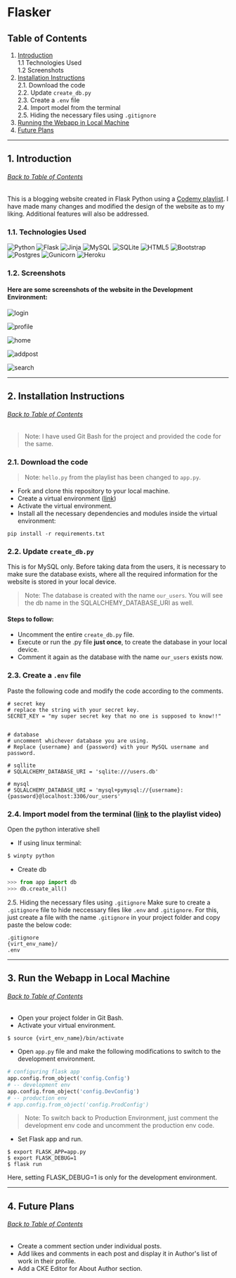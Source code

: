 # Flasker

## <a name="toc">Table of Contents</a>
1. [Introduction](#intro)
  <br> 1.1 Technologies Used
  <br> 1.2 Screenshots
2. [Installation Instructions](#install)
  <br>2.1. Download the code
  <br>2.2. Update `create_db.py`
  <br>2.3. Create a `.env` file
  <br>2.4. Import model from the terminal
  <br>2.5. Hiding the necessary files using `.gitignore`
3. [Running the Webapp in Local Machine](#run)
4. [Future Plans](#plans)

---

## 1. <a name="intro">Introduction</a> 
###### [Back to Table of Contents](#toc)
This is a blogging website created in Flask Python using a [Codemy playlist](https://youtube.com/playlist?list=PLCC34OHNcOtolz2Vd9ZSeSXWc8Bq23yEz). I have made many changes and modified the design of the website as to my liking. Additional features will also be addressed.

### 1.1. Technologies Used
![Python](https://img.shields.io/badge/Python-FFD43B?style=for-the-badge&logo=python&logoColor=blue) ![Flask](https://img.shields.io/badge/flask-%23000.svg?style=for-the-badge&logo=flask&logoColor=white) ![Jinja](https://img.shields.io/badge/jinja-white.svg?style=for-the-badge&logo=jinja&logoColor=black) ![MySQL](https://img.shields.io/badge/mysql-%2300f.svg?style=for-the-badge&logo=mysql&logoColor=white) ![SQLite](https://img.shields.io/badge/sqlite-%2307405e.svg?style=for-the-badge&logo=sqlite&logoColor=white) ![HTML5](https://img.shields.io/badge/html5-%23E34F26.svg?style=for-the-badge&logo=html5&logoColor=white) ![Bootstrap](https://img.shields.io/badge/bootstrap-%23563D7C.svg?style=for-the-badge&logo=bootstrap&logoColor=white) ![Postgres](https://img.shields.io/badge/postgres-%23316192.svg?style=for-the-badge&logo=postgresql&logoColor=white) ![Gunicorn](https://img.shields.io/badge/gunicorn-%298729.svg?style=for-the-badge&logo=gunicorn&logoColor=white) ![Heroku](https://img.shields.io/badge/heroku-%23430098.svg?style=for-the-badge&logo=heroku&logoColor=white) 

### 1.2. Screenshots
#### Here are some screenshots of the website in the Development Environment:
![login](static/images/ss_login.png)

![profile](static/images/ss_profile.png)

![home](static/images/ss_home.png)

![addpost](static/images/ss_addpost.png)

![search](static/images/ss_search.png)

---

## 2. <a name="install">Installation Instructions</a>
###### [Back to Table of Contents](#toc)

> Note: I have used Git Bash for the project and provided the code for the same.

### 2.1. Download the code

> Note: `hello.py` from the playlist has been changed to `app.py`.
- Fork and clone this repository to your local machine.
- Create a virtual environment ([link](https://www.youtube.com/watch?v=0Qxtt4veJIc&list=PLCC34OHNcOtolz2Vd9ZSeSXWc8Bq23yEz&index=1))
- Activate the virtual environment.
- Install all the necessary dependencies and modules inside the virtual environment:
```
pip install -r requirements.txt
```

### 2.2. Update `create_db.py`
This is for MySQL only. Before taking data from the users, it is necessary to make sure the database exists, where all the required information for the website is stored in your local device.

> Note: The database is created with the name `our_users`. You will see the db name in the SQLALCHEMY_DATABASE_URI as well.

#### Steps to follow:
- Uncomment the entire `create_db.py` file.
- Execute or run the .py file **just once**, to create the database in your local device.
- Comment it again as the database with the name `our_users` exists now.

### 2.3. Create a `.env` file 
Paste the following code and modify the code according to the comments.

```
# secret key 
# replace the string with your secret key.
SECRET_KEY = "my super secret key that no one is supposed to know!!"


# database 
# uncomment whichever database you are using.
# Replace {username} and {password} with your MySQL username and password.

# sqllite
# SQLALCHEMY_DATABASE_URI = 'sqlite:///users.db'

# mysql
# SQLALCHEMY_DATABASE_URI = 'mysql+pymysql://{username}:{password}@localhost:3306/our_users'
```
### 2.4. Import model from the terminal ([link](https://www.youtube.com/watch?v=Q2QmST-cSwc&list=PLCC34OHNcOtolz2Vd9ZSeSXWc8Bq23yEz&index=8) to the playlist video)
Open the python interative shell

- If using linux terminal:
```bash
$ winpty python
```
- Create db
```python
>>> from app import db
>>> db.create_all()
```

2.5. Hiding the necessary files using `.gitignore`
Make sure to create a `.gitignore` file to hide neccessary files like `.env` and `.gitignore`.
For this, just create a file with the name `.gitignore` in your project folder and copy paste the below code:
```
.gitignore
{virt_env_name}/
.env
```

---

## 3. <a name="run">Run the Webapp in Local Machine</a>
###### [Back to Table of Contents](#toc)

- Open your project folder in Git Bash.
- Activate your virtual environment.
```
$ source {virt_env_name}/bin/activate
```
- Open `app.py` file and make the following modifications to switch to the development environment.
```python
# configuring flask app
app.config.from_object('config.Config')
# -- development env
app.config.from_object('config.DevConfig')
# -- production env
# app.config.from_object('config.ProdConfig')
```
> Note: To switch back to Production Environment, just comment the development env code and uncomment the production env code.

- Set Flask app and run.
```
$ export FLASK_APP=app.py
$ export FLASK_DEBUG=1
$ flask run
```
Here, setting FLASK_DEBUG=1 is only for the development environment.

---

## 4. <a name="plans">Future Plans</a>
###### [Back to Table of Contents](#toc)
- Create a comment section under individual posts.
- Add likes and comments in each post and display it in Author's list of work in their profile.
- Add a CKE Editor for About Author section.
